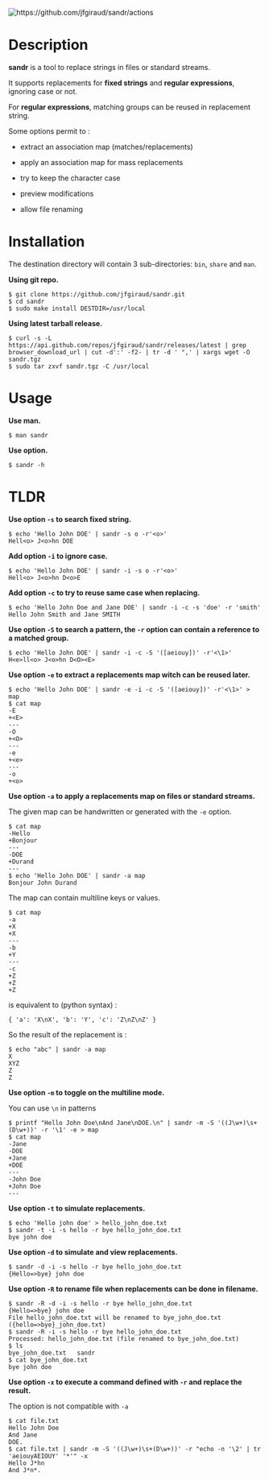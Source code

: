 ![<https://github.com/jfgiraud/sandr/actions>](https://img.shields.io/github/actions/workflow/status/jfgiraud/sandr/main.yml?label=CI)

Description
===========

**sandr** is a tool to replace strings in files or standard streams.

It supports replacements for **fixed strings** and **regular
expressions**, ignoring case or not.

For **regular expressions**, matching groups can be reused in
replacement string.

Some options permit to :

-   extract an association map (matches/replacements)

-   apply an association map for mass replacements

-   try to keep the character case

-   preview modifications

-   allow file renaming

Installation
============

The destination directory will contain 3 sub-directories: `bin`, `share`
and `man`.

**Using git repo.**

    $ git clone https://github.com/jfgiraud/sandr.git
    $ cd sandr
    $ sudo make install DESTDIR=/usr/local

**Using latest tarball release.**

    $ curl -s -L https://api.github.com/repos/jfgiraud/sandr/releases/latest | grep browser_download_url | cut -d':' -f2- | tr -d ' ",' | xargs wget -O sandr.tgz
    $ sudo tar zxvf sandr.tgz -C /usr/local

Usage
=====

**Use man.**

    $ man sandr

**Use option.**

    $ sandr -h

TLDR
====

**Use option `-s` to search fixed string.**

    $ echo 'Hello John DOE' | sandr -s o -r'<o>'
    Hell<o> J<o>hn DOE

**Add option `-i` to ignore case.**

    $ echo 'Hello John DOE' | sandr -i -s o -r'<o>'
    Hell<o> J<o>hn D<o>E

**Add option `-c` to try to reuse same case when replacing.**

    $ echo 'Hello John Doe and Jane DOE' | sandr -i -c -s 'doe' -r 'smith'
    Hello John Smith and Jane SMITH

**Use option `-S` to search a pattern, the `-r` option can contain a
reference to a matched group.**

    $ echo 'Hello John DOE' | sandr -i -c -S '([aeiouy])' -r'<\1>'
    H<e>ll<o> J<o>hn D<O><E>

**Use option `-e` to extract a replacements map witch can be reused
later.**

    $ echo 'Hello John DOE' | sandr -e -i -c -S '([aeiouy])' -r'<\1>' > map
    $ cat map
    -E
    +<E>
    ---
    -O
    +<O>
    ---
    -e
    +<e>
    ---
    -o
    +<o>

**Use option `-a` to apply a replacements map on files or standard
streams.**

The given map can be handwritten or generated with the `-e` option.

    $ cat map
    -Hello
    +Bonjour
    ---
    -DOE
    +Durand
    ---
    $ echo 'Hello John DOE' | sandr -a map
    Bonjour John Durand

The map can contain multiline keys or values.

    $ cat map
    -a
    +X
    +X
    ---
    -b
    +Y
    ---
    -c
    +Z
    +Z
    +Z

is equivalent to (python syntax) :

    { 'a': 'X\nX', 'b': 'Y', 'c': 'Z\nZ\nZ' }

So the result of the replacement is :

    $ echo "abc" | sandr -a map
    X
    XYZ
    Z
    Z

**Use option `-m` to toggle **on** the multiline mode.**

You can use `\n` in patterns

    $ printf "Hello John Doe\nAnd Jane\nDOE.\n" | sandr -m -S '((J\w+)\s+(D\w+))' -r '\1' -e > map
    $ cat map
    -Jane
    -DOE
    +Jane
    +DOE
    ---
    -John Doe
    +John Doe
    ---

**Use option `-t` to simulate replacements.**

    $ echo 'Hello john doe' > hello_john_doe.txt
    $ sandr -t -i -s hello -r bye hello_john_doe.txt
    bye john doe

**Use option `-d` to simulate and view replacements.**

    $ sandr -d -i -s hello -r bye hello_john_doe.txt
    {Hello=>bye} john doe

**Use option `-R` to rename file when replacements can be done in
filename.**

    $ sandr -R -d -i -s hello -r bye hello_john_doe.txt
    {Hello=>bye} john doe
    File hello_john_doe.txt will be renamed to bye_john_doe.txt ({hello=>bye}_john_doe.txt)
    $ sandr -R -i -s hello -r bye hello_john_doe.txt
    Processed: hello_john_doe.txt (file renamed to bye_john_doe.txt)
    $ ls
    bye_john_doe.txt   sandr
    $ cat bye_john_doe.txt
    bye john doe

**Use option `-x` to execute a command defined with `-r` and replace the
result.**

The option is not compatible with `-a`

    $ cat file.txt
    Hello John Doe
    And Jane
    DOE.
    $ cat file.txt | sandr -m -S '((J\w+)\s+(D\w+))' -r "echo -n '\2' | tr 'aeiouyAEIOUY' '*'" -x
    Hello J*hn
    And J*n*.
